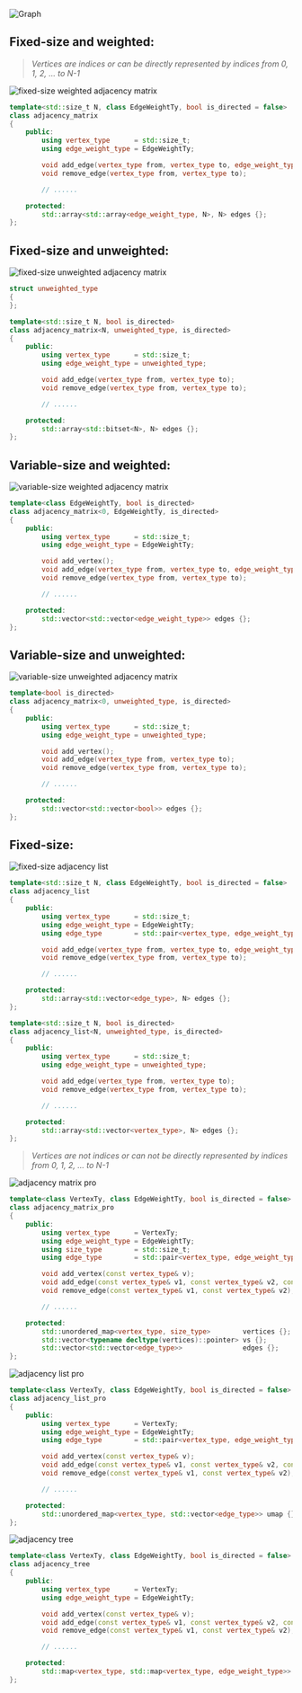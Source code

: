 ![Graph](/Images/graph/Graph.svg)

## Fixed-size and weighted:

> *Vertices are indices or can be directly represented by indices from 0, 1, 2, ... to N-1*

![fixed-size weighted adjacency matrix](/Images/graph/01__fixed_weighted_matrix.svg)

```C++
template<std::size_t N, class EdgeWeightTy, bool is_directed = false>
class adjacency_matrix
{
	public:
		using vertex_type      = std::size_t;
		using edge_weight_type = EdgeWeightTy;

		void add_edge(vertex_type from, vertex_type to, edge_weight_type ew);
		void remove_edge(vertex_type from, vertex_type to);

		// ......

	protected:
		std::array<std::array<edge_weight_type, N>, N> edges {};
};
```

## Fixed-size and unweighted:

![fixed-size unweighted adjacency matrix](/Images/graph/02__fixed_unweighted_matrix.svg)

```C++
struct unweighted_type
{
};

template<std::size_t N, bool is_directed>
class adjacency_matrix<N, unweighted_type, is_directed>
{
	public:
		using vertex_type      = std::size_t;
		using edge_weight_type = unweighted_type;

		void add_edge(vertex_type from, vertex_type to);
		void remove_edge(vertex_type from, vertex_type to);

		// ......

	protected:
		std::array<std::bitset<N>, N> edges {};
};
```

## Variable-size and weighted:

![variable-size weighted adjacency matrix](/Images/graph/03__variable_weighted_matrix.svg)

```C++
template<class EdgeWeightTy, bool is_directed>
class adjacency_matrix<0, EdgeWeightTy, is_directed>
{
	public:
		using vertex_type      = std::size_t;
		using edge_weight_type = EdgeWeightTy;

		void add_vertex();
		void add_edge(vertex_type from, vertex_type to, edge_weight_type ew);
		void remove_edge(vertex_type from, vertex_type to);

		// ......

	protected:
		std::vector<std::vector<edge_weight_type>> edges {};
};
```

## Variable-size and unweighted:

![variable-size unweighted adjacency matrix](/Images/graph/04__variable_unweighted_matrix.svg)

```C++
template<bool is_directed>
class adjacency_matrix<0, unweighted_type, is_directed>
{
	public:
		using vertex_type      = std::size_t;
		using edge_weight_type = unweighted_type;

		void add_vertex();
		void add_edge(vertex_type from, vertex_type to);
		void remove_edge(vertex_type from, vertex_type to);

		// ......

	protected:
		std::vector<std::vector<bool>> edges {};
};
```

## Fixed-size:

![fixed-size adjacency list](/Images/graph/05__fixed_list.svg)

```C++
template<std::size_t N, class EdgeWeightTy, bool is_directed = false>
class adjacency_list
{
	public:
		using vertex_type      = std::size_t;
		using edge_weight_type = EdgeWeightTy;
		using edge_type        = std::pair<vertex_type, edge_weight_type>;

		void add_edge(vertex_type from, vertex_type to, edge_weight_type ew);
		void remove_edge(vertex_type from, vertex_type to);

		// ......

	protected:
		std::array<std::vector<edge_type>, N> edges {};
};

template<std::size_t N, bool is_directed>
class adjacency_list<N, unweighted_type, is_directed>
{
	public:
		using vertex_type      = std::size_t;
		using edge_weight_type = unweighted_type;

		void add_edge(vertex_type from, vertex_type to);
		void remove_edge(vertex_type from, vertex_type to);

		// ......

	protected:
		std::array<std::vector<vertex_type>, N> edges {};
};
```

> *Vertices are not indices or can not be directly represented by indices from 0, 1, 2, ... to N-1*

![adjacency matrix pro](/Images/graph/06__adjacency_matrix_pro.svg)

```C++
template<class VertexTy, class EdgeWeightTy, bool is_directed = false>
class adjacency_matrix_pro
{
	public:
		using vertex_type      = VertexTy;
		using edge_weight_type = EdgeWeightTy;
		using size_type        = std::size_t;
		using edge_type        = std::pair<vertex_type, edge_weight_type>;

		void add_vertex(const vertex_type& v);
		void add_edge(const vertex_type& v1, const vertex_type& v2, const edge_weight_type& ew);
		void remove_edge(const vertex_type& v1, const vertex_type& v2);

		// ......

	protected:
		std::unordered_map<vertex_type, size_type>        vertices {};
		std::vector<typename decltype(vertices)::pointer> vs {};
		std::vector<std::vector<edge_type>>               edges {};
};
```

![adjacency list pro](/Images/graph/07__adjacency_list_pro.svg)

```C++
template<class VertexTy, class EdgeWeightTy, bool is_directed = false>
class adjacency_list_pro
{
	public:
		using vertex_type      = VertexTy;
		using edge_weight_type = EdgeWeightTy;
		using edge_type        = std::pair<vertex_type, edge_weight_type>;

		void add_vertex(const vertex_type& v);
		void add_edge(const vertex_type& v1, const vertex_type& v2, const edge_weight_type& ew);
		void remove_edge(const vertex_type& v1, const vertex_type& v2);

		// ......

	protected:
		std::unordered_map<vertex_type, std::vector<edge_type>> umap {};
};
```

![adjacency tree](/Images/graph/08__adjacency_tree.svg)

```C++
template<class VertexTy, class EdgeWeightTy, bool is_directed = false>
class adjacency_tree
{
	public:
		using vertex_type      = VertexTy;
		using edge_weight_type = EdgeWeightTy;

		void add_vertex(const vertex_type& v);
		void add_edge(const vertex_type& v1, const vertex_type& v2, const edge_weight_type& ew);
		void remove_edge(const vertex_type& v1, const vertex_type& v2);

		// ......

	protected:
		std::map<vertex_type, std::map<vertex_type, edge_weight_type>> mp {};
};
```
